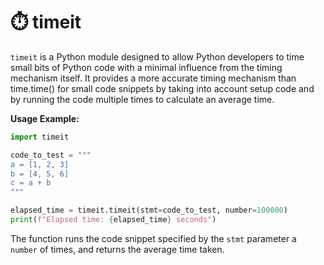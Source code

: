 # ⏱️ timeit

`timeit` is a Python module designed to allow Python developers to time small bits of Python code with a minimal influence from the timing mechanism itself. It provides a more accurate timing mechanism than time.time() for small code snippets by taking into account setup code and by running the code multiple times to calculate an average time.

**Usage Example:**

```python
import timeit

code_to_test = """
a = [1, 2, 3]
b = [4, 5, 6]
c = a + b
"""

elapsed_time = timeit.timeit(stmt=code_to_test, number=100000)
print(f"Elapsed time: {elapsed_time} seconds")
```

The function runs the code snippet specified by the `stmt` parameter a `number` of times, and returns the average time taken.